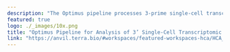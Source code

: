 ```yaml
---
description: "The Optimus pipeline processes 3-prime single-cell transcriptome data from the [10X Genomics v2 (and v3)](https://www.10xgenomics.com/solutions/single-cell) assay."
featured: true
logo: ./_images/10x.png
title: "Optimus Pipeline for Analysis of 3’ Single-Cell Transcriptomic Data"
link: "https://anvil.terra.bio/#workspaces/featured-workspaces-hca/HCA_Optimus_Pipeline"
---
```


